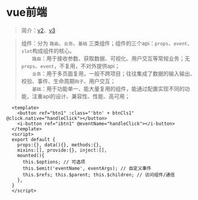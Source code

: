 # vue前端

> 简介：[v2](https://cn.vuejs.org/v2/guide/)、[v3](https://cn.vuejs.org/v3/guide/) <br>

> 组件：分为 `路由`、`业务`、`基础` 三类组件；组件的三个api：`props`、`event`、`slot`构成组件的核心。<br>
　　`路由`：用于接收参数、获取数据、可视化、用户交互等常规业务；无`props`、`event`，不复用，不对外提供api；<br>
　　`业务`：用于多页面复用，一般不跨项目；往往集成了数据的输入输出、校验、事件、生命周期`钩子`、用户交互；<br>
　　`基础`：用于功能单一、能大量复用的组件，能通过配置实现不同的功能，注重api的设计、兼容性、性能、高可用；

~~~vue
  <template>
    <button ref="btn1" :class="'btn' + btnCls1" @click.native="handleClick"></button>
    <i-button ref="ibtn1" @eventName="handleClick"></i-button>
  </template>
  <script>
  export default {
    props:{}, data(){}, methods:{},
    mixins:[], provide:{}, inject:[],
    mounted(){
      this.$options; // 可选项
      this.$emit('eventName', eventArgs); // 自定义事件
      this.$refs; this.$parent; this.$children; // 访问组件/通信
    },
  }
  </script>
~~~

